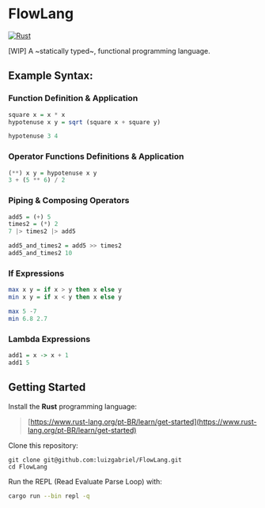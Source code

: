 # FlowLang

[![Rust](https://github.com/luizgabriel/FlowLang/actions/workflows/rust.yml/badge.svg?branch=main)](https://github.com/luizgabriel/FlowLang/actions/workflows/rust.yml)

[WIP] A ~statically typed~, functional programming language.

## Example Syntax:

### Function Definition & Application

```hs
square x = x * x
hypotenuse x y = sqrt (square x + square y)

hypotenuse 3 4
```

### Operator Functions Definitions & Application

```hs
(**) x y = hypotenuse x y
3 + (5 ** 6) / 2
```

### Piping & Composing Operators

```hs
add5 = (+) 5
times2 = (*) 2
7 |> times2 |> add5

add5_and_times2 = add5 >> times2
add5_and_times2 10
```

### If Expressions

```hs
max x y = if x > y then x else y
min x y = if x < y then x else y

max 5 -7
min 6.8 2.7
```

### Lambda Expressions

```hs
add1 = x -> x + 1
add1 5
```

## Getting Started

Install the **Rust** programming language:

> [https://www.rust-lang.org/pt-BR/learn/get-started](https://www.rust-lang.org/pt-BR/learn/get-started)

Clone this repository:

```
git clone git@github.com:luizgabriel/FlowLang.git
cd FlowLang
```

Run the REPL (Read Evaluate Parse Loop) with:

```sh
cargo run --bin repl -q
```
